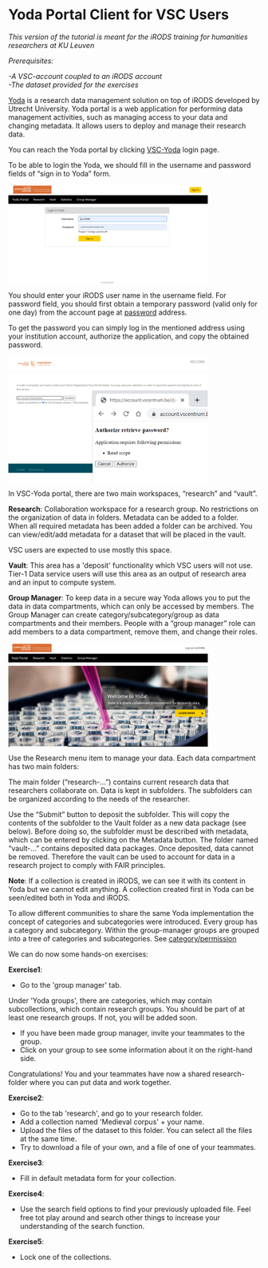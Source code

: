 # Yoda Portal Client for VSC Users
*This version of the tutorial is meant for the iRODS training for humanities researchers at KU Leuven*


*Prerequisites:* 

*-A VSC-account coupled to an iRODS account*    
*-The dataset provided for the exercises*

[Yoda](https://yoda.uu.nl/yoda-uu-nl/what-is-yoda/index.html) is a research data management solution on top of iRODS developed by Utrecht University. Yoda portal is a web application for performing data management activities, such as managing access to your data and changing metadata. It allows users to deploy and manage their research data.

You can reach the Yoda portal by clicking [VSC-Yoda]( https://icts-p-hpc-yoda-portal.cloud.icts.kuleuven.be/user/login) login page.

To be able to login the Yoda, we should fill in the username and password fields of “sign in to Yoda” form.

<img align="center" src="img/yoda_login.png" width="400px">

You should enter your iRODS user name in the username field. For password field, you should first obtain a temporary password (valid only for one day) from the account page at [password](https://vsc-passwd.icts.kuleuven.be) address. 

To get the password you can simply log in the mentioned address using your institution account, authorize the application, and copy the obtained password.

<img align="center" src="img/yoda_password.png" width="400px">

In VSC-Yoda portal, there are two main workspaces, “research” and “vault”.

**Research**: Collaboration workspace for a research group. No restrictions on the organization of data in folders. Metadata can be added to a folder. When all required metadata has been added a folder can be archived. You can view/edit/add metadata for a dataset that will be placed in the vault.

VSC users are expected to use mostly this space.

**Vault**: This area has a 'deposit' functionality which VSC users will not use. Tier-1 Data service users will use this area as an output of research area and an input to compute system. 

**Group Manager**: To keep data in a secure way Yoda allows you to put the data in data compartments, which can only be accessed by members. The Group Manager can create category/subcategory/group as data compartments and their members. People with a “group manager” role can add members to a data compartment, remove them, and change their roles.

<img align="center" src="img/yoda_general.png" width="400px">

Use the Research menu item to manage your data. Each data compartment has two main folders:

The main folder (“research-…”) contains current research data that researchers collaborate on. Data is kept in subfolders. The subfolders can be organized according to the needs of the researcher.

Use the “Submit” button to deposit the subfolder. This will copy the contents of the subfolder to the Vault folder as a new data package (see below). Before doing so, the subfolder must be described with metadata, which can be entered by clicking on the Metadata button. The folder named “vault-…” contains deposited data packages. Once deposited, data cannot be removed. Therefore the vault can be used to account for data in a research project to comply with FAIR principles.

**Note**: If a collection is created in iRODS, we can see it with its content in Yoda but we cannot edit anything. A collection created first in Yoda can be seen/edited both in Yoda and iRODS.

To allow different communities to share the same Yoda implementation the concept of categories and subcategories were introduced. Every group has a category and subcategory. Within the group-manager groups are grouped into a tree of categories and subcategories. See [category/permission](https://github.com/UtrechtUniversity/yoda/blob/development/docs/design/group-manager.md)

We can do now some hands-on exercises:

**Exercise1**:  
- Go to the 'group manager' tab. 

Under 'Yoda groups', there are categories, which may contain subcollections, which contain research groups.
You should be part of at least one research groups. If not, you will be added soon.

- If you have been made group manager, invite your teammates to the group. 
- Click on your group to see some information about it on the right-hand side.

Congratulations! You and your teammates have now a shared research-folder where you can put data and work together.

**Exercise2**:
- Go to the tab 'research', and go to your research folder.
- Add a collection named 'Medieval corpus' + your name. 
- Upload the files of the dataset to this folder. You can select all the files at the same time.  
- Try to download a file of your own, and a file of one of your teammates.

**Exercise3**:

- Fill in default metadata form for your collection.

**Exercise4**:

- Use the search field options to find your previously uploaded file. Feel free tot play around and search other things to increase your understanding of the search function.

**Exercise5**:

- Lock one of the collections.


